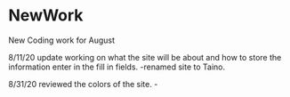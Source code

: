# NewWork
New Coding work for August

8/11/20 update working on what the site will be about and how to store the information enter in the fill in fields.
    -renamed site to Taino.

8/31/20 reviewed the colors of the site.
    -    


